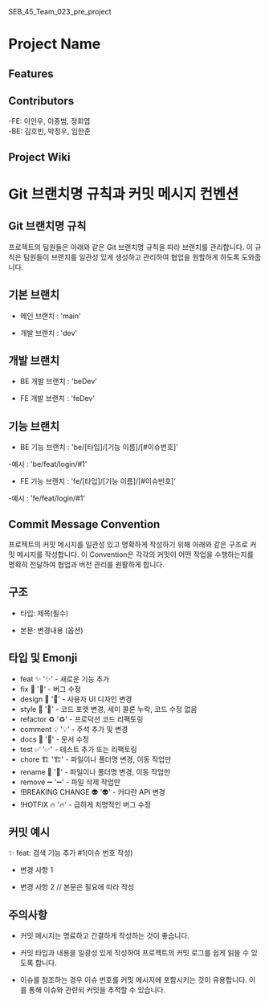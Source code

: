 SEB_45_Team_023_pre_project

# Project Name


## Features


## Contributors

-FE: 이인우, 이종범, 정회엽  
-BE: 김호빈, 박정우, 임한준

## Project Wiki

# Git 브랜치명 규칙과 커밋 메시지 컨벤션

## Git 브랜치명 규칙

프로젝트의 팀원들은 아래와 같은 Git 브랜치명 규칙을 따라 브랜치를 관리합니다. 이 규칙은 팀원들이 브랜치를 일관성 있게 생성하고 관리하여 협업을 원할하게 하도록 도와줍니다.

## 기본 브랜치 

- 메인 브랜치 : 'main'
  
- 개발 브랜치 : 'dev'

## 개발 브랜치 

- BE 개발 브랜치 : 'beDev'

- FE 개발 브랜치 : 'feDev'

## 기능 브랜치 

- BE 기능 브랜치 : 'be/[타입]/[기능 이름]/[#이슈번호]' 

-예시 : 'be/feat/login/#1'

- FE 기능 브랜치 : 'fe/[타입]/[기능 이름]/[#이슈번호]'

-예시 : 'fe/feat/login/#1'

## Commit Message Convention

프로젝트의 커밋 메시지를 일관성 있고 명확하게 작성하기 위해 아래와 같은 구조로 커밋 메시지를 작성합니다. 이 Convention은 각각의 커밋이 어떤 작업을 수행하는지를 명확히 전달하여 협업과 버전 관리를 원활하게 합니다.

## 구조 


- 타입: 제목(필수)

- 본문: 변경내용 (옵션)

## 타입 및 Emonji 

- feat ✨ ':sparkles:' - 새로운 기능 추가
- fix 🐛 ':bug:' - 버그 수정
- design 📱 ':iphone:' - 사용자 UI 디자인 변경
- style 🎨 ':art:' - 코드 포맷 변경, 세미 콜론 누락, 코드 수정 없음
- refactor ♻️ ':recycle:' - 프로덕션 코드 리팩토링
- comment 💡 ':bulb:' - 주석 추가 및 변경
- docs 📝 ':memo:' - 문서 수정
- test ✅ ':white_check_mark:' - 테스트 추가 또는 리팩토링
- chore 🏗️ ':building_construction:' - 파일이나 폴더명 변경, 이동 작업만
- rename 🚚 ':truck:' - 파일이나 폴더명 변경, 이동 작업만
- remove ➖ ':heavy_minus_sign:' - 파일 삭제 작업만
- !BREAKING CHANGE 👽️ ':alien:' - 커다란 API 변경
- !HOTFIX 🔥 ':fire:' - 급하게 치명적인 버그 수정

## 커밋 예시

✨ feat: 검색 기능 추가 #1(이슈 번호 작성)

- 변경 사항 1
  
- 변경 사항 2 // 본문은 필요에 따라 작성
  

## 주의사항

- 커밋 메시지는 명료하고 간결하게 작성하는 것이 좋습니다.

- 커밋 타입과 내용을 일광성 있게 작성하여 프로젝트의 커밋 로그를 쉽게 읽을 수 있도록 합니다.

- 이슈를 참조하는 경우 이슈 번호를 커밋 메시지에 포함시키는 것이 유용합니다. 이를 통해 이슈와 관련되 커밋을 추적할 수 있습니다.
